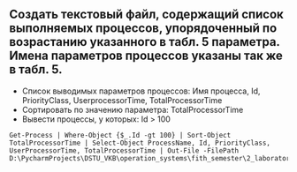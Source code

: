 ## Cоздать текстовый файл, содержащий список выполняемых процессов, упорядоченный по возрастанию указанного в табл. 5 параметра. Имена параметров процессов указаны так же в табл. 5.

- Список выводимых параметров процессов: Имя процесса, Id, PriorityClass, UserprocessorTime, TotalProcessorTime
- Сортировать по значению параметра: TotalProcessorTime
- Вывести процессы, у которых: Id > 100

```
Get-Process | Where-Object {$_.Id -gt 100} | Sort-Object TotalProcessorTime | Select-Object ProcessName, Id, PriorityClass, UserProcessorTime, TotalProcessorTime | Out-File -FilePath D:\PycharmProjects\DSTU_VKB\operation_systems\fith_semester\2_laboratory\4_question\3_and_5_variant\processes.txt 
```
